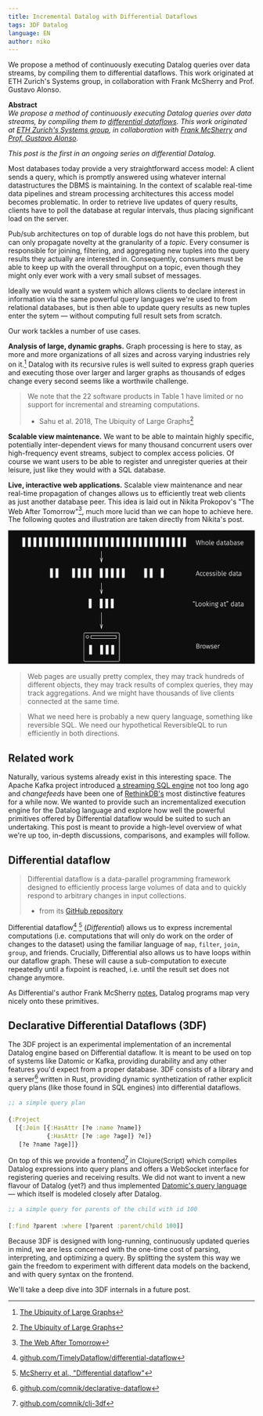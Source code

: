 ```yaml
---
title: Incremental Datalog with Differential Dataflows
tags: 3DF Datalog
language: EN
author: niko
---
```


We propose a method of continuously executing Datalog queries over
data streams, by compiling them to differential dataflows. This work
originated at ETH Zurich's Systems group, in collaboration with Frank
McSherry and Prof. Gustavo Alonso.

<!--abstract-->

**Abstract**  
*We propose a method of continuously executing Datalog queries over
data streams, by compiling them to [differential
dataflows](https://github.com/frankmcsherry/differential-dataflow). This
work originated at [ETH Zurich's Systems
group](https://www.systems.ethz.ch/), in collaboration with [Frank
McSherry](http://www.frankmcsherry.org/) and [Prof. Gustavo
Alonso](https://www.inf.ethz.ch/personal/alonso/alonso_page.html).*

*This post is the first in an ongoing series on differential Datalog.*

Most databases today provide a very straightforward access model: A
client sends a query, which is promptly answered using whatever
internal datastructures the DBMS is maintaining. In the context of
scalable real-time data pipelines and stream processing architectures
this access model becomes problematic. In order to retrieve live
updates of query results, clients have to poll the database at regular
intervals, thus placing significant load on the server. 

Pub/sub architectures on top of durable logs do not have this problem,
but can only propagate novelty at the granularity of a *topic*. Every
consumer is responsible for joining, filtering, and aggregating new
tuples into the query results they actually are interested
in. Consequently, consumers must be able to keep up with the overall
throughput on a topic, even though they might only ever work with a
very small subset of messages.

Ideally we would want a system which allows clients to declare
interest in information via the same powerful query languages we're
used to from relational databases, but is then able to update query
results as new tuples enter the sytem — without computing full result
sets from scratch.

Our work tackles a number of use cases.

**Analysis of large, dynamic graphs.** Graph processing is here to
stay, as more and more organizations of all sizes and across varying
industries rely on it.[^sahu] Datalog with its recursive rules is well
suited to express graph queries and executing those over larger and
larger graphs as thousands of edges change every second seems like a
worthwile challenge.

> We note that the 22 software products in Table 1 have limited or no
> support for incremental and streaming computations.
> - Sahu et al. 2018, The Ubiquity of Large Graphs[^sahu]

**Scalable view maintenance.** We want to be able to maintain highly
specific, potentially inter-dependent views for many thousand
concurrent users over high-frequency event streams, subject to complex
access policies. Of course we want users to be able to register and
unregister queries at their leisure, just like they would with a SQL
database.

**Live, interactive web applications.** Scalable view maintenance and
near real-time propagation of changes allows us to efficiently treat
web clients as just another database peer. This idea is laid out in
Nikita Prokopov's "The Web After Tomorrow"[^7], much more lucid than
we can hope to achieve here. The following quotes and illustration are
taken directly from Nikita's post.

![The Web After Tomorrow](/assets/blog/incremental-datalog/web-after-tomorrow.jpg)

> Web pages are usually pretty complex, they may track hundreds of
> different objects, they may track results of complex queries, they
> may track aggregations. And we might have thousands of live clients
> connected at the same time.

> What we need here is probably a new query language, something like
> reversible SQL. We need our hypothetical ReversibleQL to run
> efficiently in both directions.

## Related work

Naturally, various systems already exist in this interesting
space. The Apache Kafka project introduced [a streaming SQL
engine](https://github.com/confluentinc/ksql) not too long ago and
*changefeeds* have been one of
[RethinkDB's](https://www.rethinkdb.com/blog/realtime-web/) most
distinctive features for a while now. We wanted to provide such an
incrementalized execution engine for the Datalog language and explore
how well the powerful primitives offered by Differential dataflow
would be suited to such an undertaking. This post is meant to provide
a high-level overview of what we're up too, in-depth discussions,
comparisons, and examples will follow.

## Differential dataflow

> Differential dataflow is a data-parallel programming framework
> designed to efficiently process large volumes of data and to quickly
> respond to arbitrary changes in input collections.
>
> - from its [GitHub repository](https://github.com/frankmcsherry/differential-dataflow)

Differential dataflow[^dd] [^ddpaper] (*Differential*) allows us to
express incremental computations (i.e. computations that will only do
work on the order of changes to the dataset) using the familiar
language of `map`, `filter`, `join`, `group`, and friends. Crucially,
Differential also allows us to have loops within our dataflow
graph. These will cause a sub-computation to execute repeatedly until
a fixpoint is reached, i.e. until the result set does not change
anymore.

As Differential's author Frank McSherry
[notes](https://github.com/frankmcsherry/blog/blob/master/posts/2016-06-21.md),
Datalog programs map very nicely onto these primitives.

## Declarative Differential Dataflows (3DF)

The 3DF project is an experimental implementation of an incremental
Datalog engine based on Differential dataflow. It is meant to be used
on top of systems like Datomic or Kafka, providing durability and any
other features you'd expect from a proper database. 3DF consists of a
library and a server[^3df] written in Rust, providing dynamic
synthetization of rather explicit query plans (like those found in SQL
engines) into differential dataflows.

``` clojure
;; a simple query plan

{:Project 
  [{:Join [{:HasAttr [?e :name ?name]}
           {:HasAttr [?e :age ?age]} ?e]} 
   [?e ?name ?age]]}
```

On top of this we provide a frontend[^clj3df] in Clojure(Script) which
compiles Datalog expressions into query plans and offers a WebSocket
interface for registering queries and receiving results. We did not
want to invent a new flavour of Datalog (yet?) and thus implemented
[Datomic's query
language](https://docs.datomic.com/on-prem/query.html) — which itself
is modeled closely after Datalog.

``` clojure
;; a simple query for parents of the child with id 100

[:find ?parent :where [?parent :parent/child 100]]
```

Because 3DF is designed with long-running, continuously updated
queries in mind, we are less concerned with the one-time cost of
parsing, interpreting, and optimizing a query. By splitting the system
this way we gain the freedom to experiment with different data models
on the backend, and with query syntax on the frontend.

We'll take a deep dive into 3DF internals in a future post.

[^dd]: [github.com/TimelyDataflow/differential-dataflow](https://github.com/TimelyDataflow/differential-dataflow)
[^ddpaper]: [McSherry et al., "Differential dataflow"](https://github.com/frankmcsherry/differential-dataflow/blob/master/differentialdataflow.pdf)
[^3df]: [github.com/comnik/declarative-dataflow](https://github.com/comnik/declarative-dataflow)
[^clj3df]: [github.com/comnik/clj-3df](https://github.com/comnik/clj-3df)
[^sahu]: [The Ubiquity of Large Graphs](https://github.com/frankmcsherry/differential-dataflow)
[^7]: [The Web After Tomorrow](http://tonsky.me/blog/the-web-after-tomorrow/)

